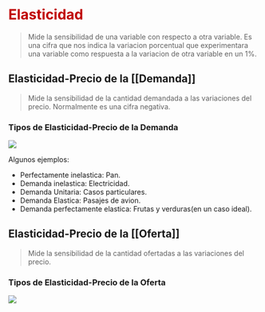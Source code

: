 # <span style="color:#c00000">Elasticidad</span>

> Mide la sensibilidad de una variable con respecto a otra variable.
> Es una cifra que nos indica la variacion porcentual que experimentara una variable como respuesta a la variacion de otra variable en un 1%.

## Elasticidad-Precio de la [[Demanda]]

> Mide la sensibilidad de la cantidad demandada a las variaciones del precio.
> Normalmente es una cifra negativa.


### Tipos de Elasticidad-Precio de la Demanda

![](https://lh7-us.googleusercontent.com/gclPkTrfVVoRH0iyw_wNa4akPVNDg2__SScRBVUkOAxAMSrxN1dLmFehqwtO5RS7h4QtvcbeCt-iW8F2nBiHAbzirhmDCawej29OYFvlBk0XpDRAm5DJALvqMZ_IkYl5oqfJq9CEGprhh0lP-nadbPkntA=nw)

Algunos ejemplos:

- Perfectamente inelastica: Pan.
- Demanda inelastica: Electricidad.
- Demanda Unitaria: Casos particulares.
- Demanda Elastica: Pasajes de avion.
- Demanda perfectamente elastica: Frutas y verduras(en un caso ideal).

## Elasticidad-Precio de la [[Oferta]]

> Mide la sensibilidad de la cantidad ofertadas a las variaciones del precio.

### Tipos de Elasticidad-Precio de la Oferta

![](https://lh7-us.googleusercontent.com/QyJmAh7ENbBcGoOgmHomZTK8nwjKKF_p14Zke3fns_qwAe2y5Lzwfpa6vhVyLBymda7PLlfzL4r9o71J4VViY4WBL0FJDkt1RxEDEhicK0HHHKN4T48WKmkisN6wHcTC1eZP_0dWAz7PttkOBZtWmy12-Q=nw)